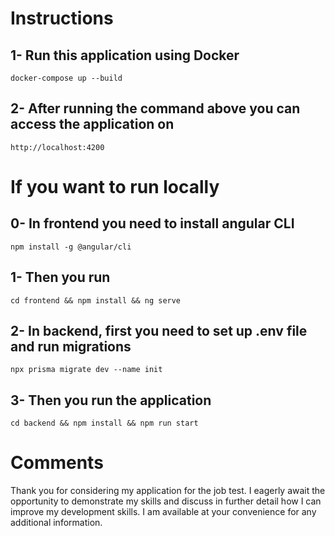 
# Instructions

## 1- Run this application using Docker
`docker-compose up --build`

## 2- After running the command above you can access the application on 
`http://localhost:4200`

# If you want to run locally

## 0- In frontend you need to install angular CLI
`npm install -g @angular/cli`

## 1- Then you run
`cd frontend && npm install && ng serve`

## 2- In backend, first you need to set up .env file and run migrations
`npx prisma migrate dev --name init`

## 3- Then you run the application
`cd backend && npm install && npm run start`


# Comments
Thank you for considering my application for the job test. I eagerly await the opportunity to demonstrate my skills and discuss 
in further detail how I can improve my development skills. I am available at your convenience for any additional information.




